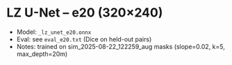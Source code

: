 # LZ U-Net – e20 (320×240)
- Model: `_lz_unet_e20.onnx`
- Eval:  see `eval_e20.txt` (Dice on held-out pairs)
- Notes: trained on sim_2025-08-22_122259_aug masks (slope=0.02, k=5, max_depth=20m)

